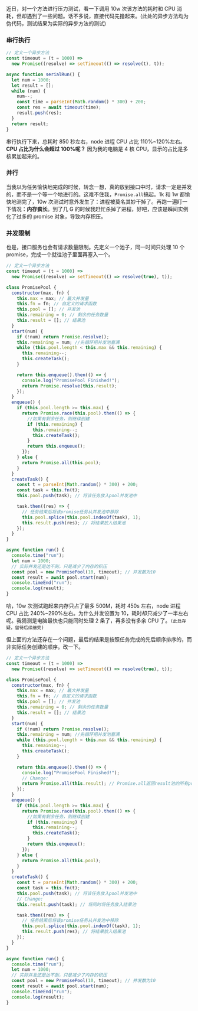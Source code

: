 近日，对一个方法进行压力测试，看一下调用 10w 次该方法的耗时和 CPU 消耗，但却遇到了一些问题。话不多说，直接代码先撸起来。(此处的异步方法均为伪代码，测试结果为实际的异步方法的测试)

### 串行执行

```javascript
// 定义一个异步方法
const timeout = (t = 1000) =>
  new Promise((resolve) => setTimeout(() => resolve(t), t));

async function serialRun() {
  let num = 1000;
  let result = [];
  while (num) {
    num--;
    const time = parseInt(Math.random() * 300) + 200;
    const res = await timeout(time);
    result.push(res);
  }
  return result;
}
```

串行执行下来，总耗时 850 秒左右，node 进程 CPU 占比 110%~120%左右。
**CPU 占比为什么会超过 100%呢？**
因为我的电脑是 4 核 CPU，显示的占比是多核累加起来的。

### 并行

当我以为任务愉快地完成的时候，转念一想，真的放到接口中时，请求一定是并发的，而不是一个等一个地进行的。这难不住我，`Promise.all`搞起。1k 和 1w 都愉快地测完了，10w 次测试时意外发生了：进程被莫名其妙干掉了。再跑一遍盯一下情况：**内存疯长**。到了几 G 的时候我赶忙杀掉了进程，好吧，应该是瞬间实例化了过多的 promise 对象，导致内存积压。

### 并发限制

也是，接口服务也会有请求数量限制。先定义一个池子，同一时间只处理 10 个 promise，完成一个就往池子里面再塞入一个。

```javascript
// 定义一个异步方法
const timeout = (t = 1000) =>
  new Promise((resolve) => setTimeout(() => resolve(true), t));

class PromisePool {
  constructor(max, fn) {
    this.max = max; // 最大并发量
    this.fn = fn; // 自定义的请求函数
    this.pool = []; // 并发池
    this.remaining = 0; // 剩余的任务数量
    this.result = []; // 结果池
  }
  start(num) {
    if (!num) return Promise.resolve();
    this.remaining = num; //先循环把并发池塞满
    while (this.pool.length < this.max && this.remaining) {
      this.remaining--;
      this.createTask();
    }

    return this.enqueue().then(() => {
      console.log("PromisePool Finished!");
      return Promise.resolve(this.result);
    });
  }
  enqueue() {
    if (this.pool.length >= this.max) {
      return Promise.race(this.pool).then(() => {
        //如果有剩余任务，则继续创建
        if (this.remaining) {
          this.remaining--;
          this.createTask();
        }
        return this.enqueue();
      });
    } else {
      return Promise.all(this.pool);
    }
  }
  createTask() {
    const t = parseInt(Math.random() * 300) + 200;
    const task = this.fn(t);
    this.pool.push(task); // 将该任务放入pool并发池中

    task.then((res) => {
      // 任务结束后将该promise任务从并发池中移除
      this.pool.splice(this.pool.indexOf(task), 1);
      this.result.push(res); // 将结果放入结果池
    });
  }
}

async function run() {
  console.time("run");
  let num = 1000;
  // 实际并发还是达不到，只是减少了内存的积压
  const pool = new PromisePool(10, timeout); // 并发数为10
  const result = await pool.start(num);
  console.timeEnd("run");
  console.log(result);
}
```

哈，10w 次测试跑起来内存只占了最多 500M，耗时 450s 左右，node 进程 CPU 占比 240%~290%左右。为什么并发设置为 10，耗时却只减少了一半左右呢。我猜测是电脑最快也只能同时处理 2 条了，再多没有多余 CPU 了。`(此处存疑，留待后续细究)`

但上面的方法还存在一个问题，最后的结果是按照任务完成的先后顺序排序的，而非实际任务创建的顺序。改一下。

```javascript
// 定义一个异步方法
const timeout = (t = 1000) =>
  new Promise((resolve) => setTimeout(() => resolve(true), t));

class PromisePool {
  constructor(max, fn) {
    this.max = max; // 最大并发量
    this.fn = fn; // 自定义的请求函数
    this.pool = []; // 并发池
    this.remaining = 0; // 剩余的任务数量
    this.result = []; // 结果池
  }
  start(num) {
    if (!num) return Promise.resolve();
    this.remaining = num; //先循环把并发池塞满
    while (this.pool.length < this.max && this.remaining) {
      this.remaining--;
      this.createTask();
    }

    return this.enqueue().then(() => {
      console.log("PromisePool Finished!");
      // Change:
      return Promise.all(this.result); // Promise.all返回result池的所有promise
    });
  }
  enqueue() {
    if (this.pool.length >= this.max) {
      return Promise.race(this.pool).then(() => {
        //如果有剩余任务，则继续创建
        if (this.remaining) {
          this.remaining--;
          this.createTask();
        }
        return this.enqueue();
      });
    } else {
      return Promise.all(this.pool);
    }
  }
  createTask() {
    const t = parseInt(Math.random() * 300) + 200;
    const task = this.fn(t);
    this.pool.push(task); // 将该任务放入pool并发池中
    // Change:
    this.result.push(task); // 将同时将任务放入结果池

    task.then((res) => {
      // 任务结束后将该promise任务从并发池中移除
      this.pool.splice(this.pool.indexOf(task), 1);
      this.result.push(res); // 将结果放入结果池
    });
  }
}

async function run() {
  console.time("run");
  let num = 1000;
  // 实际并发还是达不到，只是减少了内存的积压
  const pool = new PromisePool(10, timeout); // 并发数为10
  const result = await pool.start(num);
  console.timeEnd("run");
  console.log(result);
}
```
